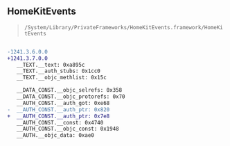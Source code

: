 ## HomeKitEvents

> `/System/Library/PrivateFrameworks/HomeKitEvents.framework/HomeKitEvents`

```diff

-1241.3.6.0.0
+1241.3.7.0.0
   __TEXT.__text: 0xa895c
   __TEXT.__auth_stubs: 0x1cc0
   __TEXT.__objc_methlist: 0x15c

   __DATA_CONST.__objc_selrefs: 0x358
   __DATA_CONST.__objc_protorefs: 0x70
   __AUTH_CONST.__auth_got: 0xe68
-  __AUTH_CONST.__auth_ptr: 0x820
+  __AUTH_CONST.__auth_ptr: 0x7e8
   __AUTH_CONST.__const: 0x4740
   __AUTH_CONST.__objc_const: 0x1948
   __AUTH.__objc_data: 0xae0

```

